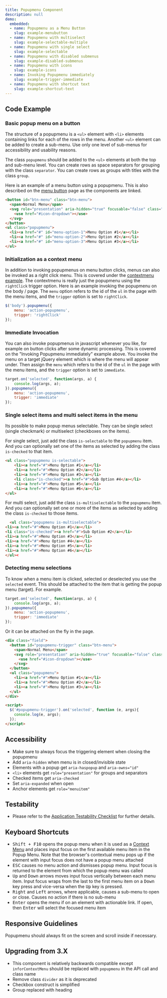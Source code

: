 ```yaml
---
title: Popupmenu Component
description: null
demo:
  embedded:
  - name: Popupmenu as a Menu Button
    slug: example-menubutton
  - name: Popupmenu with multiselect
    slug: example-selectable-multiple
  - name: Popupmenu with single select
    slug: example-selectable
  - name: Popupmenu with disabled submenus
    slug: example-disabled-submenus
  - name: Popupmenu with icons
    slug: example-icons
  - name: Invoking Popupmenu immediately
    slug: example-trigger-immediate
  - name: Popupmenu with shortcut text
    slug: example-shortcut-text
---
```


## Code Example

### Basic popup menu on a button

The structure of a popupmenu is a `<ul>` element with `<li>` elements containing links for each of the rows in the menu. Another `<ul>` element can be added to create a sub-menu. Use only one level of sub-menus for accessibility and usability reasons.

The class `popupmenu` should be added to the `<ul>` elements at both the top and sub-menu level. You can create rows as space separators for grouping with the class `separator`. You can create rows as groups with titles with the class `group`.

Here is an example of a menu button using a popupmenu. This is also described on the [menu button](./menubutton) page as the components are linked.

```html
<button id="btn-menu" class="btn-menu">
  <span>Normal Menu</span>
  <svg role="presentation" aria-hidden="true" focusable="false" class="icon icon-dropdown">
    <use href="#icon-dropdown"></use>
  </svg>
</button>
<ul class="popupmenu">
  <li><a href="#" id="menu-option-1">Menu Option #1</a></li>
  <li><a href="#" id="menu-option-2">Menu Option #2</a></li>
  <li><a href="#" id="menu-option-3">Menu Option #3</a></li>
</ul>
```

### Initialization as a context menu

In addition to invoking popupmenus on menu button clicks, menus can also be invoked as a right click menu. This is covered under the [contextmenu example](./contextmenu). The contextmenu is really just the popupmenu using the `rightClick` trigger option. Here is an example invoking the popupmenu on the body / page. The `menu` option refers to the id of the `ul` in the page with the menu items, and the `trigger` option is set to `rightClick`.

```javascript
$('body').popupmenu({
    menu: 'action-popupmenu',
    trigger: 'rightClick'
});
```

### Immediate Invocation

You can also invoke popupmenus in javascript whenever you like, for example on button clicks after some dynamic processing. This is covered on the "Invoking Popupmenu immediately" example above. You invoke the menu on a target jQuery element which is where the menu will appear under. Then assign the `menu` which refers to the id of the `ul` in the page with the menu items, and the `trigger` option is set to `immediate`.

```javascript
target.on('selected', function(args, a) {
    console.log(args, a);
}).popupmenu({
    menu: 'action-popupmenu',
    trigger: 'immediate'
});
```

### Single select items and multi select items in the menu

Its possible to make popup menus selectable. They can be single select (single checkmark) or multiselect (checkboxes on the items).

For single select, just add the class `is-selectable` to the `popupmenu` item. And you can optionally set one of the items as selected by adding the class `is-checked` to that item.

```html
<ul class="popupmenu is-selectable">
    <li><a href="#">Menu Option #1</a></li>
    <li><a href="#">Menu Option #2</a></li>
    <li><a href="#">Menu Option #3</a></li>
    <li class="is-checked"><a href="#">Sub Option #4</a></li>
    <li><a href="#">Menu Option #5</a></li>
    <li><a href="#">Menu Option #6</a></li>
</ul>
```

For multi select, just add the class `is-multiselectable` to the `popupmenu` item. And you can optionally set one or more of the items as selected by adding the class `is-checked` to those items.

```html
  <ul class="popupmenu is-multiselectable">
<li><a href="#">Menu Option #1</a></li>
<li class="is-checked"><a href="#">Sub Option #2</a></li>
<li><a href="#">Menu Option #3</a></li>
<li><a href="#">Menu Option #4</a></li>
<li><a href="#">Menu Option #5</a></li>
<li><a href="#">Menu Option #6</a></li>
</ul><
```

### Detecting menu selections

To know when a menu item is clicked, selected or deselected you use the `selected` event.
This should be attached to the item that is getting the popup menu (target). For example.

```javascript
target.on('selected', function(args, a) {
    console.log(args, a);
}).popupmenu({
    menu: 'action-popupmenu',
    trigger: 'immediate'
});
```

Or it can be attached on the fly in the page.

```html
<div class="field">
  <button id="popupmenu-trigger" class="btn-menu">
    <span>Normal Menu</span>
    <svg role="presentation" aria-hidden="true" focusable="false" class="icon icon-dropdown">
      <use href="#icon-dropdown"></use>
    </svg>
  </button>
  <ul class="popupmenu">
    <li><a href="#">Menu Option #1</a></li>
    <li><a href="#">Menu Option #2</a></li>
    <li><a href="#">Menu Option #3</a></li>
  </ul>
</div>

<script>
  $('#popupmenu-trigger').on('selected', function (e, args){
    console.log(e, args);
  });
</script>
```

## Accessibility

- Make sure to always focus the triggering element when closing the popupmenu
- Add `aria-hidden` when menu is in closed/invisible state
- Elements with a popup get `aria-haspopup` and `aria-owns="id"`
- `<li>` elements get `role="presentation"` for groups and separators
- Checked items get `aria-checked`
- Set `aria-expanded` when open
- Anchor elements get `role="menuitem"`

## Testability

- Please refer to the [Application Testability Checklist](https://design.infor.com/resources/application-testability-checklist) for further details.

## Keyboard Shortcuts

- <kbd>Shift + F10</kbd> opens the popup menu when it is used as a <a href="http://en.wikipedia.org/wiki/Context_menu" target="_blank">Context Menu</a> and places input focus on the first available menu item in the Popup Menu. Note that the browser's contextual menu pops up if the element with input focus does not have a popup menu attached
- <kbd>ESC</kbd> causes no menu action and dismisses popup menu. Input focus is returned to the element from which the popup menu was called
- <kbd>Up</kbd> and <kbd>Down</kbd> arrows moves input focus vertically between each menu item. Input focus wraps from the last to the first menu item on a <kbd>Down</kbd> key press and vice-versa when the <kbd>Up</kbd> key is pressed.
- <kbd>Right</kbd> and <kbd>Left</kbd> arrows, where applicable, causes a sub-menu to open or close. Causes no action if there is no sub-menu
- <kbd>Enter</kbd> opens the menu if on an element with actionable link. If open, then <kbd>Enter</kbd> will select the focused menu item

## Responsive Guidelines

Popupmenu should always fit on the screen and scroll inside if necessary.

## Upgrading from 3.X

- This component is relatively backwards compatible except `inforContextMenu` should be replaced with `popupmenu` in the API call and class name
- Remove class `divider` as it is deprecated
- Checkbox construct is simplified
- Group replaced with heading
